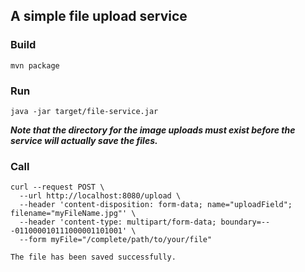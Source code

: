 ## A simple file upload service

### Build
`mvn package`

### Run
`java -jar target/file-service.jar`

***Note that the directory for the image uploads must exist before the service will actually save the files.***

### Call
```
curl --request POST \
  --url http://localhost:8080/upload \
  --header 'content-disposition: form-data; name="uploadField"; filename="myFileName.jpg"' \
  --header 'content-type: multipart/form-data; boundary=---011000010111000001101001' \
  --form myFile="/complete/path/to/your/file"

The file has been saved successfully.
```
